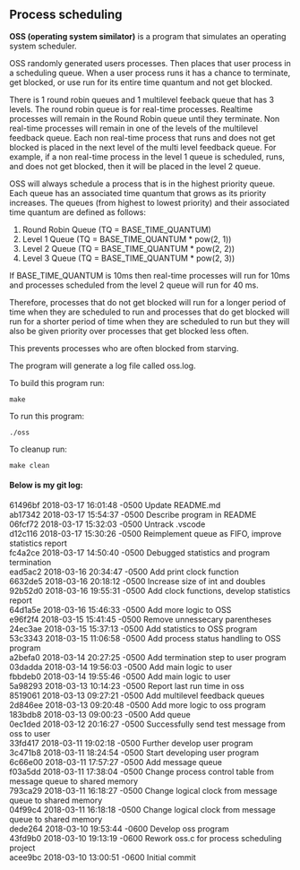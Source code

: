 ## Process scheduling

**OSS (operating system similator)** is a program that simulates an operating system scheduler.

OSS randomly generated users processes. Then places that user process in a scheduling queue. When a user process runs it has a chance to terminate, get blocked, or use run for its entire time quantum and not get blocked. 

There is 1 round robin queues and 1 multilevel feeback queue that has 3 levels. The round robin queue is for real-time processes. Realtime processes will remain in the Round Robin queue until they terminate. Non real-time processes will remain in one of the levels of the multilevel feedback queue. Each non real-time process that runs and does not get blocked is placed in the next level of the multi level feedback queue. For example, if a non real-time process in the level 1 queue is scheduled, runs, and does not get blocked, then it will be placed in the level 2 queue.

OSS will always schedule a process that is in the highest priority queue. Each queue has an associated time quantum that grows as its priority increases. The queues (from highest to lowest priority) and their associated time quantum are defined as follows:
1. Round Robin Queue (TQ = BASE_TIME_QUANTUM)
2. Level 1 Queue (TQ = BASE_TIME_QUANTUM * pow(2, 1))
3. Level 2 Queue (TQ = BASE_TIME_QUANTUM * pow(2, 2))
4. Level 3 Queue (TQ = BASE_TIME_QUANTUM * pow(2, 3))

If BASE_TIME_QUANTUM is 10ms then real-time processes will run for 10ms and processes scheduled from the level 2 queue will run for 40 ms.

Therefore, processes that do not get blocked will run for a longer period of time when they are scheduled to run and processes that do get blocked will run for a shorter period of time when they are scheduled to run but they will also be given priority over processes that get blocked less often.

This prevents processes who are often blocked from starving.

The program will generate a log file called oss.log.

To build this program run:
```
make
```

To run this program:
```    
./oss
```

To cleanup run:
```
make clean
```

#### Below is my git log:

61496bf 2018-03-17 16:01:48 -0500  Update README.md  
ab17342 2018-03-17 15:54:37 -0500  Describe program in README  
06fcf72 2018-03-17 15:32:03 -0500  Untrack .vscode  
d12c116 2018-03-17 15:30:26 -0500  Reimplement queue as FIFO, improve statistics report  
fc4a2ce 2018-03-17 14:50:40 -0500  Debugged statistics and program termination  
ead5ac2 2018-03-16 20:34:47 -0500  Add print clock function  
6632de5 2018-03-16 20:18:12 -0500  Increase size of int and doubles  
92b52d0 2018-03-16 19:55:31 -0500  Add clock functions, develop statistics report  
64d1a5e 2018-03-16 15:46:33 -0500  Add more logic to OSS  
e96f2f4 2018-03-15 15:41:45 -0500  Remove unnessecary parentheses  
24ec3ae 2018-03-15 15:37:13 -0500  Add statistics to OSS program  
53c3343 2018-03-15 11:06:58 -0500  Add process status handling to OSS program  
a2befa0 2018-03-14 20:27:25 -0500  Add termination step to user program  
03dadda 2018-03-14 19:56:03 -0500  Add main logic to user  
fbbdeb0 2018-03-14 19:55:46 -0500  Add main logic to user  
5a98293 2018-03-13 10:14:23 -0500  Report last run time in oss  
8519061 2018-03-13 09:27:21 -0500  Add multilevel feedback queues  
2d846ee 2018-03-13 09:20:48 -0500  Add more logic to oss program  
183bdb8 2018-03-13 09:00:23 -0500  Add queue  
0ec1ded 2018-03-12 20:16:27 -0500  Successfully send test message from oss to user  
33fd417 2018-03-11 19:02:18 -0500  Further develop user program  
3c471b8 2018-03-11 18:24:54 -0500  Start developing user program  
6c66e00 2018-03-11 17:57:27 -0500  Add message queue  
f03a5dd 2018-03-11 17:38:04 -0500  Change process control table from message queue to shared memory  
793ca29 2018-03-11 16:18:27 -0500  Change logical clock from message queue to shared memory  
04f99c4 2018-03-11 16:18:18 -0500  Change logical clock from message queue to shared memory  
dede264 2018-03-10 19:53:44 -0600  Develop oss program  
43fd9b0 2018-03-10 19:13:19 -0600  Rework oss.c for process scheduling project  
acee9bc 2018-03-10 13:00:51 -0600  Initial commit  

